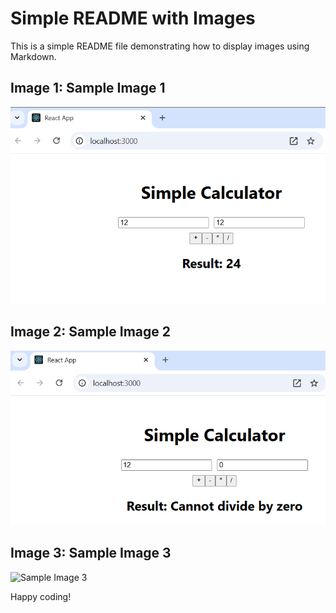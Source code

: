 # Simple README with Images

This is a simple README file demonstrating how to display images using Markdown.

## Image 1: Sample Image 1
![Sample Image 1](https://github.com/TKJayakumar/React-App/blob/main/calc%20add.png)

## Image 2: Sample Image 2
![Sample Image 2](https://github.com/TKJayakumar/React-App/blob/main/calc%20divide.png)

## Image 3: Sample Image 3
![Sample Image 3](path-to-your-image-3.gif)

Happy coding!
